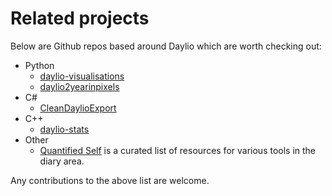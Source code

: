 # Related projects

Below are Github repos based around Daylio which are worth checking out:

- Python
    * [daylio-visualisations](https://github.com/pajowu/daylio-visualisations)
    * [daylio2yearinpixels](https://github.com/pwcazenave/daylio2yearinpixels)
- C#
    * [CleanDaylioExport](https://github.com/ecsplendid/CleanDaylioExport)
- C++
    * [daylio-stats](https://github.com/xdmtk/daylio-stats)
- Other
    * [Quantified Self](https://github.com/woop/awesome-quantified-self) is a curated list of resources for various tools in the diary area.

Any contributions to the above list are welcome.
